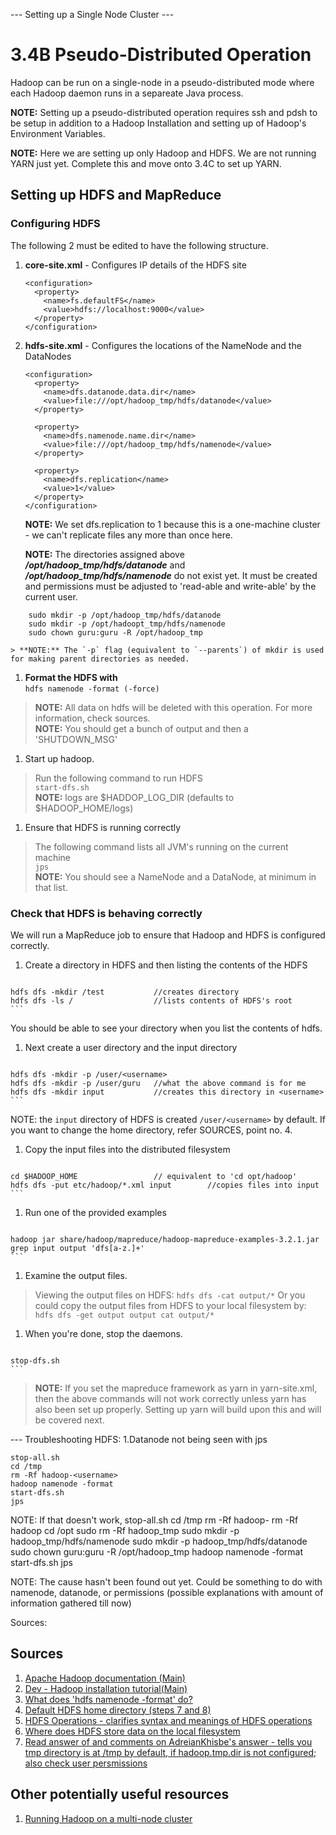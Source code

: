 --- Setting up a Single Node Cluster ---
# 3.4B Pseudo-Distributed Operation

Hadoop can be run on a single-node in a pseudo-distributed mode where each Hadoop daemon runs in a separeate Java process.

**NOTE:** Setting up a pseudo-distributed operation requires ssh and pdsh to be setup in addition to a Hadoop Installation and setting up of Hadoop's Environment Variables.

**NOTE:** Here we are setting up only Hadoop and HDFS. We are not running YARN just yet. Complete this and move onto 3.4C to set up YARN.

## Setting up HDFS and MapReduce

### Configuring HDFS

The following 2 must be edited to have the following structure.

1. **core-site.xml** - Configures IP details of the HDFS site 
	
	```
	<configuration>
	  <property>
	    <name>fs.defaultFS</name>
	    <value>hdfs://localhost:9000</value>
	  </property>
	</configuration>
	```


1. **hdfs-site.xml** - Configures the locations of the NameNode and the DataNodes
   
	```	
	<configuration>
	  <property>
	    <name>dfs.datanode.data.dir</name>
	    <value>file:///opt/hadoop_tmp/hdfs/datanode</value>
	  </property>
	  
	  <property>
	    <name>dfs.namenode.name.dir</name>
	    <value>file:///opt/hadoop_tmp/hdfs/namenode</value>
	  </property>
	  
	  <property>
	    <name>dfs.replication</name>
	    <value>1</value>
	  </property>
	</configuration>
	```

	**NOTE:** We set dfs.replication to 1 because this is a one-machine cluster - we can't 
replicate files any more than once here.
   
	**NOTE:** The directories assigned above ***/opt/hadoop_tmp/hdfs/datanode*** and 
***/opt/hadoop_tmp/hdfs/namenode*** do not exist yet. It must be created and permissions must 
be adjusted to 'read-able and write-able' by the current user. 
```
	sudo mkdir -p /opt/hadoop_tmp/hdfs/datanode
	sudo mkdir -p /opt/hadoopt_tmp/hdfs/namenode
	sudo chown guru:guru -R /opt/hadoop_tmp
```

	> **NOTE:** The `-p` flag (equivalent to `--parents`) of mkdir is used for making parent directories as needed. 

1. **Format the HDFS with** <br>
`hdfs namenode -format (-force)` <br>
> **NOTE:** All data on hdfs will be deleted with this operation. For more information, check sources. <br>
> **NOTE:** You should get a bunch of output and then a 'SHUTDOWN_MSG' <br>

1. Start up hadoop.
> Run the following command to run HDFS <br>
`start-dfs.sh` <br>
**NOTE:** logs are $HADDOP_LOG_DIR (defaults to $HADOOP_HOME/logs) <br>

1. Ensure that HDFS is running correctly 
> The following command lists all JVM's running on the current machine <br>
	`jps`<br>
**NOTE:** You should see a NameNode and a DataNode, at minimum in that list. <br>

### Check that HDFS is behaving correctly

We will run a MapReduce job to ensure that Hadoop and HDFS is configured correctly.

1. Create a directory in HDFS and then listing the contents of the HDFS <br>
>	```
	hdfs dfs -mkdir /test			//creates directory 
	hdfs dfs -ls /					//lists contents of HDFS's root 
	```
You should be able to see your directory when you list the contents of hdfs.

1. Next create a user directory and the input directory
>	```
	hdfs dfs -mkdir -p /user/<username>
	hdfs dfs -mkdir -p /user/guru 	//what the above command is for me
	hdfs dfs -mkdir input			//creates this directory in <username>
	```
NOTE: the `input` directory of HDFS is created `/user/<username>` by default. If you want to change the home directory, refer SOURCES, point no. 4.

1. Copy the input files into the distributed filesystem <br>
>	```
	cd $HADOOP_HOME					// equivalent to 'cd opt/hadoop'
	hdfs dfs -put etc/hadoop/*.xml input		//copies files into input
	```

1. Run one of the provided examples <br>
> 	```
	hadoop jar share/hadoop/mapreduce/hadoop-mapreduce-examples-3.2.1.jar grep input output 'dfs[a-z.]+' 
	```

1. Examine the output files. <br>
> Viewing the output files on HDFS:
	```
	hdfs dfs -cat output/*
	```
> Or you could copy the output files from HDFS to your local filesystem by:
	```
	hdfs dfs -get output output
	cat output/*
	```

1. When you're done, stop the daemons. <br>
>	```
	stop-dfs.sh
	```


> **NOTE:** If you set the mapreduce framework as yarn in yarn-site.xml, then the above commands will not work correctly unless yarn has also been set up properly. Setting up yarn will build upon this and will be covered next.

--- Troubleshooting HDFS:
1.Datanode not being seen with jps

	stop-all.sh
	cd /tmp
	rm -Rf hadoop-<username>
	hadoop namenode -format
	start-dfs.sh
	jps
NOTE: If that doesn't work,
	stop-all.sh
	cd /tmp
	rm -Rf hadoop-<username>
	rm -Rf hadoop
	cd /opt
	sudo rm -Rf hadoop_tmp
	sudo mkdir -p hadoop_tmp/hdfs/namenode
	sudo mkdir -p hadoop_tmp/hdfs/datanode
	sudo chown guru:guru -R /opt/hadoop_tmp
	hadoop namenode -format
	start-dfs.sh
	jps
	
NOTE: The cause hasn't been found out yet. Could be something to do with namenode, datanode, or permissions (possible explanations with amount of information gathered till now)




Sources:



## Sources

1. [Apache Hadoop documentation (Main)](https://hadoop.apache.org/docs/r3.2.1/hadoop-project-dist/hadoop-common/SingleCluster.html)
1. [Dev - Hadoop installation tutorial(Main)](https://dev.to/awwsmm/installing-and-running-hadoop-and-spark-on-ubuntu-18-393h)
1. [What does 'hdfs namenode -format' do?](https://stackoverflow.com/questions/27143409/what-the-command-hadoop-namenode-format-will-do)
1. [Default HDFS home directory (steps 7 and 8)](https://docs.cloudera.com/runtime/7.1.0/scaling-namespaces/topics/hdfs-customize-the-hdfs-home-directory.html)
1. [HDFS Operations - clarifies syntax and meanings of HDFS operations](https://www.tutorialspoint.com/hadoop/hadoop_hdfs_operations.htm)
1. [Where does HDFS store data on the local filesystem](https://www.edureka.co/community/3080/where-does-hdfs-stores-data-on-the-local-file-system)
1. [Read answer of and comments on AdreianKhisbe's answer - tells you tmp directory is at /tmp by default, if hadoop.tmp.dir is not configured; also check user persmissions](https://stackoverflow.com/questions/11889261/datanode-process-not-running-in-hadoop)


## Other potentially useful resources

1. [Running Hadoop on a multi-node cluster](https://www.michael-noll.com/tutorials/running-hadoop-on-ubuntu-linux-multi-node-cluster/)
